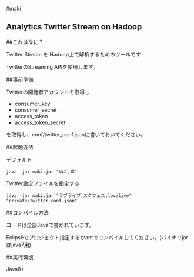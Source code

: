 #maki

## Analytics Twitter Stream on Hadoop


##これはなに？

Twitter Stream を Hadoop上で解析するためのツールです

TwitterのStreaming APIを使用します。

##事前準備

Twitterの開発者アカウントを取得し

* consumer_key
* consumer_secret
* access_token
* access_token_secret

を取得し、conf/twitter_conf.jsonに書いておいてください。


##起動方法

デフォルト

	java -jar maki.jar "ぬこ,猫"

Twitter設定ファイルを指定する

	java -jar maki.jar "ラブライブ,スクフェス,lovelive" "private/twitter_conf.json"


##コンパイル方法

コードは全部Javaで書かれています。

Eclipseでプロジェクト指定するかantでコンパイルしてください。(バイナリjarはjava7用)


##実行環境

Java8+




